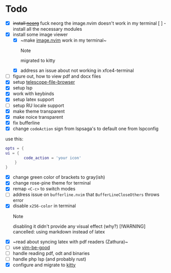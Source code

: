 # Todo

- [x] ~~install [neorg](https://github.com/nvim-neorg/neorg/)~~ fuck neorg the image.nvim doesn't work in my terminal
      [ ] - install all the necessary modules
- [x] install some image viewer
  - [x] ~make [image.nvim](https://github.com/3rd/image.nvim) work in my terminal~
    > [!NOTE]
    > migrated to kitty
  - [x] address an issue about not working in xfce4-terminal
- [ ] figure out, how to view pdf and docx files
- [x] setup [telescope-file-browser](https://github.com/nvim-telescope/telescope-file-browser.nvim)
- [x] setup lsp
- [x] work with keybinds
- [x] setup latex support
- [ ] setup RU locale support
- [x] make theme transparent
- [x] make noice transparent
- [x] fix bufferline
- [x] change `codeAction` sign from lspsaga's to default one from lspconfig

use this:

```lua
opts = {
ui = {
        code_action = 'your icon'
    }
}
```

- [x] change green color of brackets to gray(ish)
- [x] change rose-pine theme for terminal
- [x] remap `<C-c>` to switch modes
- [ ] address issue on `bufferline.nvim` that `BufferLineCloseOthers` throws error
- [x] disable `x256-color` in terminal
  > [!NOTE]
  > disabling it didn't provide any visual effect (why?)
  > [!WARNING]
  > cancelled: using markdown instead of latex
- [x] ~read about syncing latex with pdf readers (Zathura)~
- [ ] use [vim-be-good](https://github.com/ThePrimeagen/vim-be-good)
- [ ] handle reading pdf, odt and binaries
- [ ] handle php lsp (and probably rust)
- [x] configure and migrate to [kitty](https://sw.kovidgoyal.net/kitty/)
